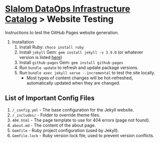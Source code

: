 # [Slalom DataOps Infrastructure Catalog](../README.md) > Website Testing

Instructions to test the GitHub Pages website generation.

1. Installation
   1. Install Ruby: `choco install ruby`
   2. Install `jekyll` Gem: `gem install jekyll -v 3.9.0` (or whatever version is listed [here](https://pages.github.com/versions/))
   3. Install `github-pages` Gem: `gem install github-pages`
   4. Run `bundle update` to refresh and update package versions.
   5. Run `bundle exec jekyll serve --incremental` to test the site locally.
      - Most types of content changes will be hot-refreshed, automatically updated
        when they are changed.

## List of Important Config Files

1. `/_config.yml` - The base configuration for the Jekyll website.
2. `/_includes/` - Folder to override theme files.
3. `404.html` - The page template to use for 404 errors (page not found).
4. `about.md` - The content of the about page.
5. `Gemfile` - Ruby project configuration (used by Jekyll).
6. `Gemfile.lock` - Ruby version lock file, used to prevent version conflicts.
